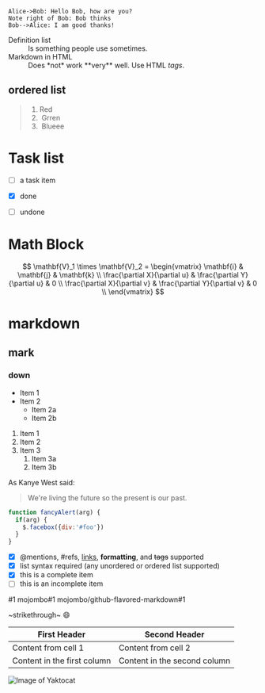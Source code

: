 
```sequence
Alice->Bob: Hello Bob, how are you?
Note right of Bob: Bob thinks
Bob-->Alice: I am good thanks!
```

<dl>
  <dt>Definition list</dt>
  <dd>Is something people use sometimes.</dd>
  <dt>Markdown in HTML</dt>
  <dd>Does *not* work **very** well. Use HTML <em>tags</em>.</dd>
</dl>


## ordered list
>
> 1. Red
> 2. ​    Grren
> 3. ​    Blueee



# Task list

- [ ] a task item
- [x] done  
- [ ] undone



# Math Block


$$
\mathbf{V}_1 \times \mathbf{V}_2 =  \begin{vmatrix}
\mathbf{i} & \mathbf{j} & \mathbf{k} \\
\frac{\partial X}{\partial u} &  \frac{\partial Y}{\partial u} & 0 \\
\frac{\partial X}{\partial v} &  \frac{\partial Y}{\partial v} & 0 \\
\end{vmatrix}
$$

# markdown

## mark
### down

* Item 1
* Item 2
  * Item 2a
  * Item 2b


1. Item 1
1. Item 2
1. Item 3
   1. Item 3a
   1. Item 3b

As Kanye West said:

> We're living the future so
> the present is our past.

```javascript
function fancyAlert(arg) {
  if(arg) {
    $.facebox({div:'#foo'})
  }
}
```

- [x] @mentions, #refs, [links](), **formatting**, and <del>tags</del> supported
- [x] list syntax required (any unordered or ordered list supported)
- [x] this is a complete item
- [ ] this is an incomplete item

#1
mojombo#1
mojombo/github-flavored-markdown#1

~strikethrough~
:smile:

First Header | Second Header
------------ | -------------
Content from cell 1 | Content from cell 2
Content in the first column | Content in the second column

![Image of Yaktocat](https://octodex.github.com/images/yaktocat.png)

```